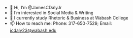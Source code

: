 - 👋 Hi, I’m @JamesCDalyJr
- 👀 I’m interested in Social Media & Writing
- 🌱 I currently study Rhetoric & Business at Wabash College
- 📫 How to reach me:
Phone: 317-650-7529; Email: jcdaly23@wabash.edu
